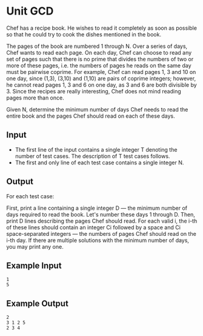 # Unit GCD

Chef has a recipe book. He wishes to read it completely as soon as possible so that he could try to cook the dishes mentioned in the book.

The pages of the book are numbered 1 through N. Over a series of days, Chef wants to read each page. On each day, Chef can choose to read any set of pages such that there is no prime that divides the numbers of two or more of these pages, i.e. the numbers of pages he reads on the same day must be pairwise coprime. For example, Chef can read pages 1, 3 and 10 on one day, since (1,3), (3,10) and (1,10) are pairs of coprime integers; however, he cannot read pages 1, 3 and 6 on one day, as 3 and 6 are both divisible by 3. Since the recipes are really interesting, Chef does not mind reading pages more than once.

Given N, determine the minimum number of days Chef needs to read the entire book and the pages Chef should read on each of these days.

## Input

- The first line of the input contains a single integer T denoting the number of test cases. The description of T test cases follows.
- The first and only line of each test case contains a single integer N.

## Output

For each test case:

First, print a line containing a single integer D ― the minimum number of days required to read the book. Let's number these days 1 through D.
Then, print D lines describing the pages Chef should read. For each valid i, the i-th of these lines should contain an integer Ci followed by a space and Ci space-separated integers ― the numbers of pages Chef should read on the i-th day.
If there are multiple solutions with the minimum number of days, you may print any one.

## Example Input

```
1
5
```

## Example Output

```
2
3 1 2 5
2 3 4
```
